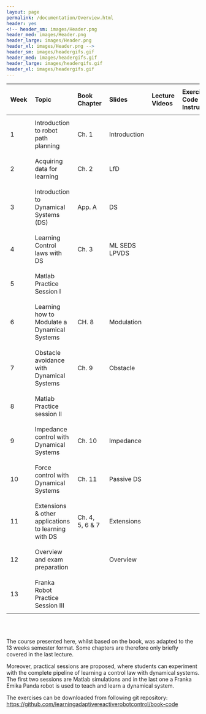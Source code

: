 ```yaml
---
layout: page
permalink: /documentation/Overview.html
header: yes
<!-- header_sm: images/Header.png
header_med: images/Header.png
header_large: images/Header.png
header_xl: images/Header.png -->
header_sm: images/headergifs.gif
header_med: images/headergifs.gif
header_large: images/headergifs.gif
header_xl: images/headergifs.gif
--- 	
```


<style>
/* Adjust the table column widths */
.table100 th, .table100 td {
    padding: 10px; /* Adjust the padding for better spacing */
    text-align: left; /* Align text to the left for better readability */
}

/* Set specific widths for the columns */
.column1 {
    width: 5%; /* Adjust width as needed */
}
.column2 {
    width: 35%; /* Adjust width as needed */
}
.column3 {
    width: 10%; /* Adjust width as needed */
}
.column4 {
    width: 20%; /* Adjust width as needed */
}
.column5 {
    width: 15%; /* Adjust width as needed */
}
.column6 {
    width: 10%; /* Adjust width as needed */
}
/* Ensure table takes full width but columns are constrained */
.table100 {
    width: 100%;
    table-layout: fixed; /* Make sure the table respects the column widths */
}
</style>


<div class="limiter">
<div class="wrap-table100">
<div class="table100 ver3 m-b-110">
<table data-vertable="ver3">
<thead>
<tr class="row100 head">
<th class="column100 column1" data-column="column1">Week</th>
<th class="column100 column2" data-column="column2">Topic</th>
<th class="column100 column3" data-column="column3">Book Chapter</th>
<th class="column100 column4" data-column="column4">Slides</th>
<th class="column100 column5" data-column="column5">Lecture Videos</th>
<th class="column100 column6" data-column="column6">Exercises - Code & Instructions</th>
</tr>
</thead>
<tbody>
<tr class="row100">
<td class="column100 column1" data-column="column1">1</td>
<!-- <td class="column100 column2" data-column="column2"> <a href="Introduction.html">Introduction</a> </td> -->
<td class="column100 column2" data-column="column2"> Introduction to robot path planning </td>
<td class="column100 column3" data-column="column3"> Ch. 1 </td>
<td class="column100 column4" data-column="column4"> Introduction </td>
</tr>

<tr class="row100">
<td class="column100 column1" data-column="column1">2</td>
<!-- <td class="column100 column2" data-column="column2">  <a href="Learning.html">Learning DS from Demonstrations</a> </td> -->
<td class="column100 column2" data-column="column2"> Acquiring data for learning </td>
<td class="column100 column3" data-column="column3"> Ch. 2 </td>
<td class="column100 column4" data-column="column4"> LfD </td>
</tr>

<tr class="row100">
<td class="column100 column1" data-column="column1">3</td>
<td class="column100 column2" data-column="column2">Introduction to Dynamical Systems (DS) </td>
<td class="column100 column3" data-column="column3"> App. A</td>
<td class="column100 column4" data-column="column4"> DS </td>
</tr>

<tr class="row100">
<td class="column100 column1" data-column="column1">4</td>
<!-- <td class="column100 column2" data-column="column2"><a href="Modulation_obs.html">  Modulation of dynamical systems: Locally refinement and Obstacle avoidance</a></td> -->
<td class="column100 column2" data-column="column2"> Learning Control laws with DS</td>
<td class="column100 column3" data-column="column3"> Ch. 3 </td>
<td class="column100 column4" data-column="column4"> ML SEDS LPVDS </td>
</tr>


<tr class="row100">
<td class="column100 column1" data-column="column1">5</td>
<td class="column100 column2" data-column="column2">Matlab Practice Session I	</td>
<td class="column100 column3" data-column="column3"></td>
<td class="column100 column4" data-column="column4"></td>
</tr>


<tr class="row100">
<td class="column100 column1" data-column="column1">6</td>
<td class="column100 column2" data-column="column2"> Learning how to Modulate a Dynamical Systems </td>
<td class="column100 column3" data-column="column3"> CH. 8 </td>
<td class="column100 column4" data-column="column4"> Modulation </td>
</tr>

<tr class="row100">
<td class="column100 column1" data-column="column1">7</td>
<td class="column100 column2" data-column="column2"> Obstacle avoidance with Dynamical Systems</td>
<td class="column100 column3" data-column="column3"> Ch. 9 </td>
<td class="column100 column4" data-column="column4"> Obstacle </td>
</tr>

<tr class="row100">
<td class="column100 column1" data-column="column1">8</td>
<td class="column100 column2" data-column="column2"> Matlab Practice session II	 </td>
<td class="column100 column3" data-column="column3"></td>
<td class="column100 column4" data-column="column4"></td>
</tr>


<tr class="row100">
<td class="column100 column1" data-column="column1">9</td>
<!-- <td class="column100 column2" data-column="column2"><a href="Impedance.html"> Impedance/Hybrid Force Control with DS</a>  </td> -->
<td class="column100 column2" data-column="column2"> Impedance control with Dynamical Systems </td>
<td class="column100 column3" data-column="column3"> Ch. 10 </td>
<td class="column100 column4" data-column="column4"> Impedance </td>
</tr>

<tr class="row100">
<td class="column100 column1" data-column="column1">10</td>
<td class="column100 column2" data-column="column2"> Force control with Dynamical Systems </td>
<td class="column100 column3" data-column="column3"> Ch. 11 </td>
<td class="column100 column4" data-column="column4"> Passive DS </td>
</tr>

<tr class="row100">
<td class="column100 column1" data-column="column1">11</td>
<td class="column100 column2" data-column="column2"> Extensions & other applications to learning with DS </td>
<td class="column100 column3" data-column="column3"> Ch. 4, 5, 6 & 7</td>
<td class="column100 column4" data-column="column4"> Extensions </td>
</tr>

<tr class="row100">
<td class="column100 column1" data-column="column1">12</td>
<td class="column100 column2" data-column="column2"> Overview and exam preparation	 </td>
<td class="column100 column3" data-column="column3"></td>
<td class="column100 column4" data-column="column4"> Overview </td>
</tr>

<tr class="row100">
<td class="column100 column1" data-column="column1">13</td>
<td class="column100 column2" data-column="column2"> Franka Robot Practice Session III</td>
<td class="column100 column3" data-column="column3"></td>
<td class="column100 column4" data-column="column4"></td>
</tr>

<!-- <tr class="row100"> -->
<!-- <td class="column100 column1" data-column="column1">12:05-12:20</td> -->
<!-- <td class="column100 column2" data-column="column2"> <a href="https://github.com/epfl-lasa/icra19-lfd-tutorial-exercises/tree/master/exercise5_lags">Matlab Exercise - LAGS-DS</a>   </td> -->
<!-- <td class="column100 column3" data-column="column3">Everybody</td> -->
<!-- <td class="column100 column4" data-column="column4">Yes</td> -->
<!-- </tr> -->

</tbody>
</table>
</div>
</div>
</div>

<br><br> <!-- Add some space here -->

The course presented here, whilst based on the book, was adapted to the 13 weeks semester format. Some chapters are therefore only briefly covered in the last lecture.

Moreover, practical sessions are proposed, where students can experiment with the complete pipeline of learning a control law with dynamical systems. The first two sessions are Matlab simulations and in the last one a Franka Emika Panda robot is used to teach and learn a dynamical system.

The exercises can be downloaded from following git repository:
<a href="https://github.com/learningadaptivereactiverobotcontrol/book-code"> https://github.com/learningadaptivereactiverobotcontrol/book-code </a>


<!-- Note: The texts in the table are links. If you want to have more information, please click on them. -->

<!--===============================================================================================-->	
<!-- <script src="vendor/jquery/jquery-3.2.1.min.js"></script> -->
<!--===============================================================================================-->
<!-- <script src="vendor/bootstrap/js/popper.js"></script> -->
<!-- <script src="vendor/bootstrap/js/bootstrap.min.js"></script> -->
<!--===============================================================================================-->
<!-- <script src="vendor/select2/select2.min.js"></script> -->
<!--===============================================================================================-->
<!-- <script src="js/main.js"></script> -->
